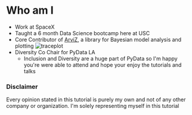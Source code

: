# Who am I

* Work at SpaceX 
* Taught a 6 month Data Science bootcamp here at USC 
* Core Contributor of [ArviZ](https://arviz-devs.github.io/arviz/), a library for Bayesian model analysis and plotting
![traceplot](https://arviz-devs.github.io/arviz/_images/plot_trace.png)
* Diversity Co Chair for PyData LA
    * Inclusion and Diversity are a huge part of PyData so I'm happy you're were able to attend and hope your enjoy the tutorials and talks

### Disclaimer
Every opinion stated in this tutorial is purely my own and not of any other 
company or organization. I'm solely representing myself in this tutorial
